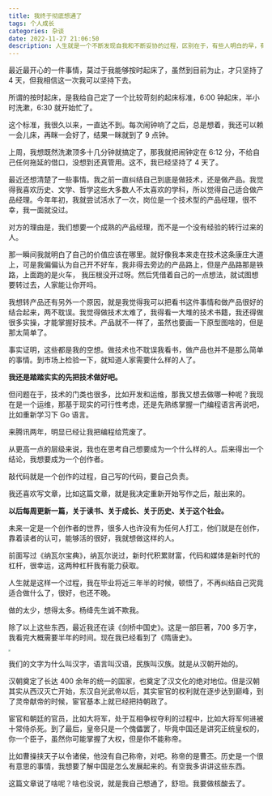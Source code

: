 ```yaml
---
title: 我终于彻底想通了
tags: 个人成长
categories: 杂谈
date: 2022-11-27 21:06:50
description: 人生就是一个不断发现自我和不断妥协的过程，区别在于，有些人明白的早，有些人明白的晚。
---
```


最近最开心的一件事情，莫过于我能够按时起床了，虽然到目前为止，才只坚持了 4 天，但我相信这一次我可以坚持下去。

所谓的按时起床，是我给自己定了一个比较苛刻的起床标准，6:00 钟起床，半小时洗漱，6:30 就开始忙了。

这个标准，我很久以来，一直达不到。每次闹钟响了之后，总是想着，我还可以赖一会儿床，再眯一会好了，结果一眯就到了 9 点钟。

上周，我想既然洗漱顶多十几分钟就搞定了，那我就把闹钟定在 6:12 分，不给自己任何拖延的借口，没想到还真管用。这不，我已经坚持了 4 天了。

最近还想清楚了一些事情。我之前一直纠结自己到底是做技术，还是做产品。我觉得我喜欢历史、文学、哲学这些大多数人不太喜欢的学科，所以觉得自己适合做产品经理。今年年初，我就尝试活水了一次，岗位是一个技术型的产品经理，很不幸，我一面就没过。

对方的理由是，我们想要一个成熟的产品经理，而不是一个没有经验的转行过来的人。

那一瞬间我就明白了自己的价值应该在哪里。就好像我本来走在技术这条康庄大道上，可是我偏偏认为自己开不好车，我非得去旁边的产品路上，但是产品路那是铁路，上面跑的是火车， 我压根没开过呀。然后凭借着自己的一点想法，就试图想要转过去，人家能让你开吗。

我想转产品还有另外一个原因，就是我觉得我可以把看书这件事情和做产品很好的结合起来，两不耽误。我觉得做技术太难了，我得看一大堆的技术书籍，我还得做很多实操，才能掌握好技术。产品就不一样了，虽然也要画一下原型图啥的，但是那太简单了。

事实证明，这些都是我的空想。做技术也不耽误我看书，做产品也并不是那么简单的事情。到市场上检验一下，就知道人家需要什么样的人了。

**我还是踏踏实实的先把技术做好吧。**

但问题在于，技术的门类也很多，比如开发和运维，那我又想去做哪一种呢？我现在是一个运维，那基于现实的可行性考虑，还是先熟练掌握一门编程语言再说吧，比如重新学习下 Go 语言。

来腾讯两年，明显已经让我把编程给荒废了。

从更高一点的层级来说，我也在思考自己想要成为一个什么样的人。后来得出一个结论，我想要成为一个创作者。

敲代码就是一个创作的过程，自己写的代码，要自己负责。

我还喜欢写文章，比如这篇文章，就是我决定重新开始写作之后，敲出来的。

**以后每周更新一篇，关于读书、关于成长、关于历史、关于这个社会。**

未来一定是一个创作者的世界，很多人也许没有为任何人打工，他们就是在创作，靠着读者的认可，能够活的很好，我就想做这样的人。

前面写过《纳瓦尔宝典》，纳瓦尔说过，新时代积累财富，代码和媒体是新时代的杠杆，很幸运，这两种杠杆我有能力获取。

人生就是这样一个过程，我在毕业将近三年半的时候，顿悟了，不再纠结自己究竟适合做什么了，很好，也还不晚。

做的太少，想得太多。杨绛先生诚不欺我。

除了以上这些东西，最近我还在读《剑桥中国史》。这是一部巨著，700 多万字，我看完大概需要半年的时间。现在我已经看到了《隋唐史》。

<img src="https://s3plus.meituan.net/v1/mss_f32142e8d47149129e9550e929704625/yzz-test-image/1983cfd74c9a42e8bb5862651639f9eb" style="zoom:25%;" />

我们的文字为什么叫汉字，语言叫汉语，民族叫汉族。就是从汉朝开始的。

汉朝奠定了长达 400 余年的统一的国家，也奠定了汉文化的绝对地位。但是汉朝其实从西汉灭亡开始，东汉自光武帝以后，其实宦官的权利就在逐步达到巅峰，到了灵帝献帝的时候，宦官基本上就已经把持朝政了。

宦官和朝廷的官员，比如大将军，处于互相争权夺利的过程中，比如大将军何进被十常侍杀死。到了最后，皇帝只是一个傀儡罢了，毕竟中国还是讲究正统皇权的，你一个臣子，虽然你可能掌握了大权，但是你不能称帝。

比如曹操挟天子以令诸侯，他没有自己称帝，对吧。称帝的是曹丕。历史是一个很有意思的事情，我想要了解中国是怎么发展起来的。有空我多讲讲这些东西。

这篇文章说了啥呢？啥也没说，就是我自己想通了，舒坦。我要做核酸去了。
